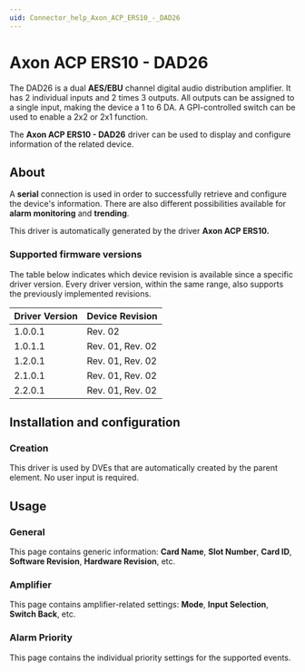 ```yaml
---
uid: Connector_help_Axon_ACP_ERS10_-_DAD26
---
```


# Axon ACP ERS10 - DAD26

The DAD26 is a dual **AES/EBU** channel digital audio distribution amplifier. It has 2 individual inputs and 2 times 3 outputs. All outputs can be assigned to a single input, making the device a 1 to 6 DA. A GPI-controlled switch can be used to enable a 2x2 or 2x1 function.

The **Axon ACP ERS10 - DAD26** driver can be used to display and configure information of the related device.

## About

A **serial** connection is used in order to successfully retrieve and configure the device's information. There are also different possibilities available for **alarm monitoring** and **trending**.

This driver is automatically generated by the driver **Axon ACP ERS10.**

### Supported firmware versions

The table below indicates which device revision is available since a specific driver version. Every driver version, within the same range, also supports the previously implemented revisions.

| **Driver Version** | **Device Revision** |
|--------------------|---------------------|
| 1.0.0.1            | Rev. 02             |
| 1.0.1.1            | Rev. 01, Rev. 02    |
| 1.2.0.1            | Rev. 01, Rev. 02    |
| 2.1.0.1            | Rev. 01, Rev. 02    |
| 2.2.0.1            | Rev. 01, Rev. 02    |

## Installation and configuration

### Creation

This driver is used by DVEs that are automatically created by the parent element. No user input is required.

## Usage

### General

This page contains generic information: **Card Name**, **Slot Number**, **Card ID**, **Software Revision**, **Hardware Revision**, etc.

### Amplifier

This page contains amplifier-related settings: **Mode**, **Input Selection**, **Switch Back**, etc.

### Alarm Priority

This page contains the individual priority settings for the supported events.
